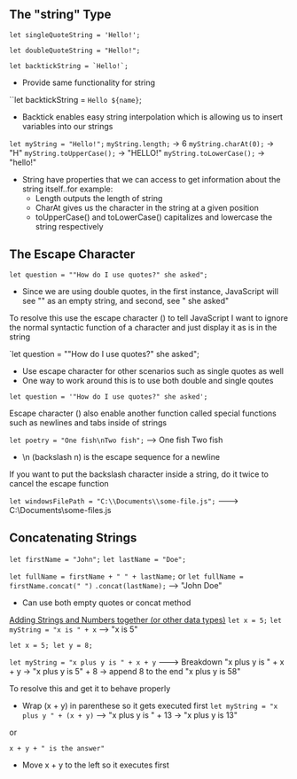 ## The "string" Type
`let singleQuoteString = 'Hello!';`

`let doubleQuoteString = "Hello!";`

``let backtickString = `Hello!`;``

- Provide same functionality for string

``let backtickString = `Hello ${name}`;
- Backtick enables easy string interpolation which is allowing us to insert variables into our strings

`let myString = "Hello!";`
`myString.length;` -> 6
`myString.charAt(0);` -> "H"
`myString.toUpperCase();` -> "HELLO!"
`myString.toLowerCase();` -> "hello!"
- String have properties that we can access to get information about the string itself..for example:
	- Length outputs the length of string
	- CharAt gives us the character in the string at a given position
	- toUpperCase() and toLowerCase() capitalizes and lowercase the string respectively

## The Escape Character

`let question =
	""How do I use quotes?" she asked";`

- Since we are using double quotes, in the first instance, JavaScript will see "" as an empty string, and second, see " she asked"

To resolve this use the escape character (\) to tell JavaScript I want to ignore the normal syntactic function of a character and just display it as is in the string

`let question =
	"\"How do I use quotes?\" she asked";

- Use escape character for other scenarios such as single quotes as well
- One way to work around this is to use both double and single qoutes

`let question =
	'"How do I use quotes?" she asked';`

Escape character (\) also enable another function called special functions such as newlines and tabs inside of strings

`let poetry = "One fish\nTwo fish";`
-->
One fish
Two fish

- \n (backslash n) is the escape sequence for a newline

If you want to put the backslash character inside a string, do it twice to cancel the escape function

`let windowsFilePath =
	"C:\\Documents\\some-file.js";`
	--->
	C:\Documents\some-files.js

## Concatenating Strings
`let firstName = "John";`
`let lastName = "Doe";`

`let fullName = firstName + " " + lastName;`
or
`let fullName = firstName.concat(" ")`
						`.concat(lastName);`
-->
"John Doe"

- Can use both empty quotes or concat method

<u>Adding Strings and Numbers together (or other data types)</u>
`let x = 5;`
`let myString = "x is " + x`
-->
"x is 5"


`let x = 5;
let y = 8;`

`let myString = "x plus y is " + x + y`
---> Breakdown
"x plus y is " + x + y
->
"x plus y is 5" + 8
-> append 8 to the end
"x plus y is 58"

To resolve this and get it to behave properly

- Wrap  (x + y) in parenthese so it gets executed first
`let myString = "x plus y " + (x + y)`
-->
"x plus y is " + 13
->
"x plus y is 13"

or

`x + y + " is the answer"`

- Move x + y to the left so it executes first